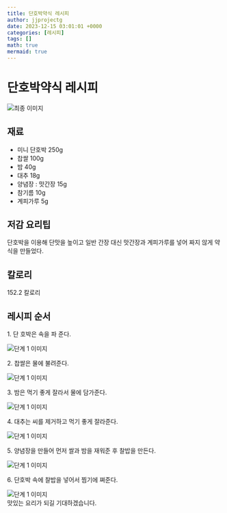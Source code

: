 ```yaml
---
title: 단호박약식 레시피
author: jjprojectg
date: 2023-12-15 03:01:01 +0000
categories: [레시피]
tags: []
math: true
mermaid: true
---
```

<meta name="og:type" content="website"/>
<meta charset="UTF-8"/>
<div class="header">
  <h1>단호박약식 레시피</h1>
</div>

<div class="container my-4">
  <div class="row">
    <div class="col-12 col-md-6">
      <div class="recipe-image">
        <img src="http://www.foodsafetykorea.go.kr/uploadimg/cook/10_00338_2.png" class="step-image" alt="최종 이미지"/>
      </div>
    </div>
    <div class="col-12 col-md-6">
      <div class="ingredients">
        <h2>재료</h2>
        <ul class="card">
          <li> 미니 단호박 250g </li>
          <li>  찹쌀 100g </li>
          <li>  밤 40g </li>
          <li>  대추 18g </li>
          <li> 양념장 : 맛간장 15g </li>
          <li>  참기름 10g </li>
          <li>  계피가루 5g </li>
</ul>
      </div>
    </div>
    <div class="col-12 col-md-6">
      <div class="ingredients">
        <h2>저감 요리팁</h2>
        <div class="card"> 
          <p>
            단호박을 이용해 단맛을 높이고 일반 간장 대신 맛간장과 계피가루를 넣어 짜지 않게 약식을 만들었다.
          </p>
        </div>
      </div>
      <div class="ingredients">
        <h2>칼로리</h2>
        <div class="card"> 
          <p>
            152.2 칼로리
          </p>
        </div>
      </div>
    </div>
  </div>

  <h2 class="my-4">레시피 순서</h2>
  <div class="card recipe-card">
    <div class="card-body recipe-step">
      <p class="card-text step-description">1. 단 호박은 속을 파 준다.</p>
      <img src="http://www.foodsafetykorea.go.kr/uploadimg/cook/20_00338_01.png" alt="단계 1 이미지" class="step-image"/>
    </div>
  </div>
  <div class="card recipe-card">
    <div class="card-body recipe-step">
      <p class="card-text step-description">2. 찹쌀은 물에 불려준다.</p>
      <img src="http://www.foodsafetykorea.go.kr/uploadimg/cook/20_00338_02.png" alt="단계 1 이미지" class="step-image"/>
    </div>
  </div>
  <div class="card recipe-card">
    <div class="card-body recipe-step">
      <p class="card-text step-description">3. 밤은 먹기 좋게 잘라서 물에 담가준다.</p>
      <img src="http://www.foodsafetykorea.go.kr/uploadimg/cook/20_00338_03.png" alt="단계 1 이미지" class="step-image"/>
    </div>
  </div>
  <div class="card recipe-card">
    <div class="card-body recipe-step">
      <p class="card-text step-description">4. 대추는 씨를 제거하고 먹기 좋게 잘라준다.</p>
      <img src="http://www.foodsafetykorea.go.kr/uploadimg/cook/20_00338_04.png" alt="단계 1 이미지" class="step-image"/>
    </div>
  </div>
  <div class="card recipe-card">
    <div class="card-body recipe-step">
      <p class="card-text step-description">5. 양념장을 만들어 먼저 쌀과 밤을 재워준 후
찰밥을 만든다.</p>
      <img src="http://www.foodsafetykorea.go.kr/uploadimg/cook/20_00338_05.png" alt="단계 1 이미지" class="step-image"/>
    </div>
  </div>
  <div class="card recipe-card">
    <div class="card-body recipe-step">
      <p class="card-text step-description">6. 단호박 속에 찰밥을 넣어서 찜기에 쪄준다.</p>
      <img src="http://www.foodsafetykorea.go.kr/uploadimg/cook/20_00338_06.png" alt="단계 1 이미지" class="step-image"/>
    </div>
  </div>

</div>
맛있는 요리가 되길 기대하겠습니다.
